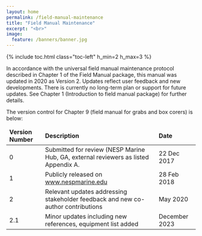 ```yaml
---
layout: home
permalink: /field-manual-maintenance
title: "Field Manual Maintenance"
excerpt: "<br>"
image:
  feature: /banners/banner.jpg
---
```

{% include toc.html class="toc-left" h_min=2 h_max=3 %}

In accordance with the universal field manual maintenance protocol described in Chapter 1 of the Field Manual package, this manual was updated in 2020 as Version 2. Updates reflect user feedback and new developments. There is currently no long-term plan or support for future updates. See Chapter 1 (Introduction to field manual package) for further details. 

 

The version control for Chapter 9 (field manual for grabs and box corers) is below:


<table>
<thead>
  <tr>
   <td><strong>Version Number</strong>
   </td>
   <td><strong>Description</strong>
   </td>
   <td><strong>Date</strong>
   </td>
  </tr>
  </thead>
  <tbody>
  <tr>
   <td>0
   </td>
   <td>Submitted for review (NESP Marine Hub, GA, external reviewers as listed Appendix A.
   </td>
   <td>22 Dec 2017
   </td>
  </tr>
  <tr>
   <td>1
   </td>
   <td>Publicly released on <a href="http://www.nespmarine.edu">www.nespmarine.edu</a> 
   </td>
   <td>28 Feb 2018
   </td>
  </tr>
  <tr>
   <td>2
   </td>
   <td>Relevant updates addressing stakeholder feedback and new co-author contributions 
   </td>
   <td>May 2020
   </td>
  </tr>
    <tr>
   <td>2.1
   </td>
   <td>Minor updates including new references, equipment list added 
   </td>
   <td>December 2023
   </td>
  </tr>
 </tbody>
</table>
